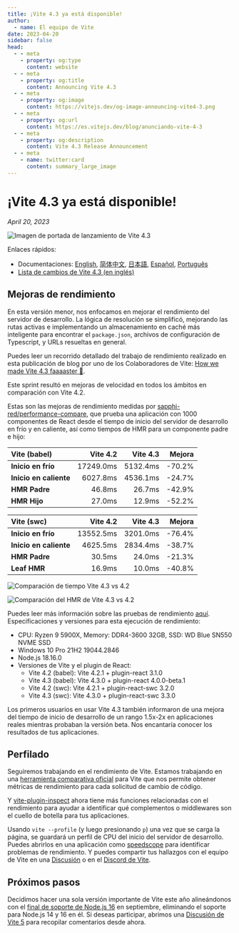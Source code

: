 ```yaml
---
title: ¡Vite 4.3 ya está disponible!
author:
  - name: El equipo de Vite
date: 2023-04-20
sidebar: false
head:
  - - meta
    - property: og:type
      content: website
  - - meta
    - property: og:title
      content: Announcing Vite 4.3
  - - meta
    - property: og:image
      content: https://vitejs.dev/og-image-announcing-vite4-3.png
  - - meta
    - property: og:url
      content: https://es.vitejs.dev/blog/anunciando-vite-4-3
  - - meta
    - property: og:description
      content: Vite 4.3 Release Announcement
  - - meta
    - name: twitter:card
      content: summary_large_image
---
```


# ¡Vite 4.3 ya está disponible!

_April 20, 2023_

![Imagen de portada de lanzamiento de Vite 4.3](/og-image-announcing-vite4-3.png)

Enlaces rápidos:

- Documentaciones: [English](/), [简体中文](https://cn.vitejs.dev/), [日本語](https://ja.vitejs.dev/), [Español](https://es.vitejs.dev/), [Português](https://pt.vitejs.dev/)
- [Lista de cambios de Vite 4.3 (en inglés)](https://github.com/vitejs/vite/blob/main/packages/vite/CHANGELOG.md#430-2023-04-20)

## Mejoras de rendimiento

En esta versión menor, nos enfocamos en mejorar el rendimiento del servidor de desarrollo. La lógica de resolución se simplificó, mejorando las rutas activas e implementando un almacenamiento en caché más inteligente para encontrar el `package.json`, archivos de configuración de Typescript, y URLs resueltas en general.

Puedes leer un recorrido detallado del trabajo de rendimiento realizado en esta publicación de blog por uno de los Colaboradores de Vite: [How we made Vite 4.3 faaaaster 🚀](https://sun0day.github.io/blog/vite/why-vite4_3-is-faster.html).

Este sprint resultó en mejoras de velocidad en todos los ámbitos en comparación con Vite 4.2.

Estas son las mejoras de rendimiento medidas por [sapphi-red/performance-compare](https://github.com/sapphi-red/performance-compare), que prueba una aplicación con 1000 componentes de React desde el tiempo de inicio del servidor de desarrollo en frío y en caliente, así como tiempos de HMR para un componente padre e hijo:

| **Vite (babel)**       |  Vite 4.2 | Vite 4.3 | Mejora |
| :--------------------- | --------: | -------: | -----: |
| **Inicio en frío**     | 17249.0ms | 5132.4ms | -70.2% |
| **Inicio en caliente** |  6027.8ms | 4536.1ms | -24.7% |
| **HMR Padre**          |    46.8ms |   26.7ms | -42.9% |
| **HMR Hijo**           |    27.0ms |   12.9ms | -52.2% |

| **Vite (swc)**         |  Vite 4.2 | Vite 4.3 | Mejora |
| :--------------------- | --------: | -------: | -----: |
| **Inicio en frío**     | 13552.5ms | 3201.0ms | -76.4% |
| **Inicio en caliente** |  4625.5ms | 2834.4ms | -38.7% |
| **HMR Padre**          |    30.5ms |   24.0ms | -21.3% |
| **Leaf HMR**           |    16.9ms |   10.0ms | -40.8% |

![Comparación de tiempo Vite 4.3 vs 4.2](/vite4-3-startup-time.png)

![Comparación del HMR de Vite 4.3 vs 4.2](/vite4-3-hmr-time.png)

Puedes leer más información sobre las pruebas de rendimiento [aquí](https://gist.github.com/sapphi-red/25be97327ee64a3c1dce793444afdf6e). Especificaciones y versiones para esta ejecución de rendimiento:

- CPU: Ryzen 9 5900X, Memory: DDR4-3600 32GB, SSD: WD Blue SN550 NVME SSD
- Windows 10 Pro 21H2 19044.2846
- Node.js 18.16.0
- Versiones de Vite y el plugin de React:
  - Vite 4.2 (babel): Vite 4.2.1 + plugin-react 3.1.0
  - Vite 4.3 (babel): Vite 4.3.0 + plugin-react 4.0.0-beta.1
  - Vite 4.2 (swc): Vite 4.2.1 + plugin-react-swc 3.2.0
  - Vite 4.3 (swc): Vite 4.3.0 + plugin-react-swc 3.3.0

Los primeros usuarios en usar Vite 4.3 también informaron de una mejora del tiempo de inicio de desarrollo de un rango 1.5x-2x en aplicaciones reales mientras probaban la versión beta. Nos encantaría conocer los resultados de tus aplicaciones.

## Perfilado

Seguiremos trabajando en el rendimiento de Vite. Estamos trabajando en una [herramienta comparativa oficial](https://github.com/vitejs/vite-benchmark) para Vite que nos permite obtener métricas de rendimiento para cada solicitud de cambio de código.

Y [vite-plugin-inspect](https://github.com/antfu/vite-plugin-inspect) ahora tiene más funciones relacionadas con el rendimiento para ayudar a identificar qué complementos o middlewares son el cuello de botella para tus aplicaciones.

Usando `vite --profile` (y luego presionando `p`) una vez que se carga la página, se guardará un perfil de CPU del inicio del servidor de desarrollo. Puedes abrirlos en una aplicación como [speedscope](https://www.speedscope.app/) para identificar problemas de rendimiento. Y puedes compartir tus hallazgos con el equipo de Vite en una [Discusión](https://github.com/vitejs/vite/discussions) o en el [Discord de Vite](https://chat.vitejs.dev).

## Próximos pasos

Decidimos hacer una sola versión importante de Vite este año alineándonos con el [final de soporte de Node.js 16](https://endoflife.date/nodejs) en septiembre, eliminando el soporte para Node.js 14 y 16 en él. Si deseas participar, abrimos una [Discusión de Vite 5](https://github.com/vitejs/vite/discussions/12466) para recopilar comentarios desde ahora.
